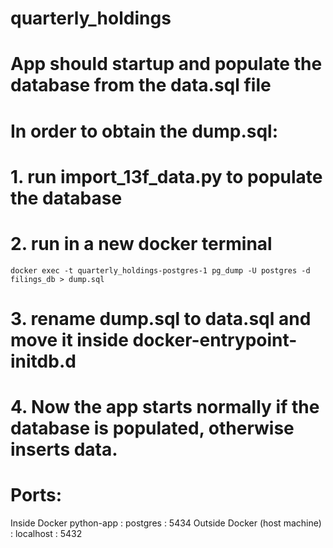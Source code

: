 # quarterly_holdings
 
# App should startup and populate the database from the data.sql file
# In order to obtain the dump.sql:

# 1. run import_13f_data.py to populate the database
# 2. run in a new docker terminal
    docker exec -t quarterly_holdings-postgres-1 pg_dump -U postgres -d filings_db > dump.sql
# 3. rename dump.sql to data.sql and move it inside docker-entrypoint-initdb.d
# 4. Now the app starts normally if the database is populated, otherwise inserts data.


# Ports:
Inside Docker python-app        : postgres  : 5434
Outside Docker (host machine)   : localhost : 5432